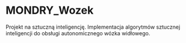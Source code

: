 # MONDRY_Wozek

Projekt na sztuczną inteligencję. Implementacja algorytmów sztucznej inteligencji do obsługi autonomicznego wózka widłowego. 